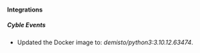 #### Integrations
##### Cyble Events
- Updated the Docker image to: *demisto/python3:3.10.12.63474*.
